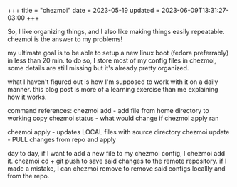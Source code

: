 +++
title = "chezmoi"
date = 2023-05-19
updated = 2023-06-09T13:31:27-03:00 
+++

So, I like organizing things, and I also like making things easily repeatable. 
chezmoi is the answer to my problems!

my ultimate goal is to be able to setup a new linux boot (fedora preferrably) in less than 20 min.
to do so, I store most of my config files in chezmoi, some details are still missing but 
it's already pretty organized.

what I haven't figured out is how I'm supposed to work with it on a daily manner. 
this blog post is more of a learning exercise than me explaining how it works.

command references:
chezmoi add - add file from home directory to working copy
chezmoi status - what would change if chezmoi apply ran

chezmoi apply - updates LOCAL files with source directory
chezmoi update - PULL changes from repo and apply

day to day, if I want to add a new file to my chezmoi config, I chezmoi add it.
chezmoi cd + git push to save said changes to the remote repository.
if I made a mistake, I can chezmoi remove to remove said configs locallly and from the repo.
